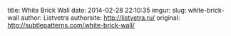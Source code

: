 title: White Brick Wall
date: 2014-02-28 22:10:35
imgur: 
slug: white-brick-wall
author: Listvetra
authorsite: http://listvetra.ru/
original: http://subtlepatterns.com/white-brick-wall/
